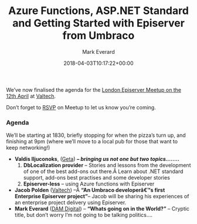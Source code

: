 ﻿---
title: Azure Functions, ASP.NET Standard and Getting Started with Episerver from Umbraco
date: 2018-04-03T10:17:22+00:00
author: Mark Everard
layout: post
permalink: /2018/04/03/azure-functions-asp-net-standard-and-getting-started-with-episerver-from-umbraco/
dsq_thread_id:
  - "6592493105"
categories:
  - Episerver
---
We&#8217;ve now finalised the agenda for the [London Episerver Meetup on the 12th April](https://www.meetup.com/EPiServer-London/events/248902435/) at [Valtech](https://www.valtech.co.uk/about/contact-us/london/).

Don&#8217;t forget to [RSVP](https://www.meetup.com/EPiServer-London/events/248902435/) on Meetup to let us know you&#8217;re coming.

### Agenda
We&#8217;ll be starting at 1830, briefly stopping for when the pizza&#8217;s turn up, and finishing at 9pm (where we&#8217;ll move to a local pub for those that want to keep networking!)

* **Valdis Iljuconoks**, ([Geta](https://getadigital.com/people/valdis-iljuconoks/)) **_&#8211; bringing us not one but two topics&#8230;&#8230;.._** 
    1. **DbLocalization provider** &#8211; Stories and lessons from the development of one of the best add-ons out there.Â Learn about .NET standard support, add-ons best practises and some developer stories
    2. **Episerver-less** &#8211; using Azure functions with Episerver
* **Jacob Polden** ([Valtech](https://www.valtech.co.uk/)) &#8211;Â **&#8220;An Umbraco developerâ€™s first Enterprise Episerver project&#8221;**&#8211; Jacob will be sharing his experiences of an enterprise project delivery using Episerver.
* **Mark Everard** ([DAM Digital](https://damdigital.com/)) &#8211; **&#8220;Whats going on in the World?&#8221;** &#8211; Cryptic title, but don&#8217;t worry I&#8217;m not going to be talking politics&#8230;.